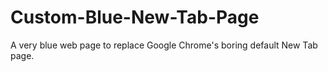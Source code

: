 # Custom-Blue-New-Tab-Page
A very blue web page to replace Google Chrome's boring default New Tab page.
